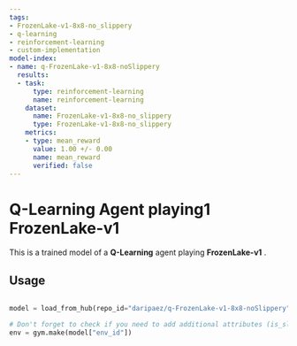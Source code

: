 ```yaml
---
tags:
- FrozenLake-v1-8x8-no_slippery
- q-learning
- reinforcement-learning
- custom-implementation
model-index:
- name: q-FrozenLake-v1-8x8-noSlippery
  results:
  - task:
      type: reinforcement-learning
      name: reinforcement-learning
    dataset:
      name: FrozenLake-v1-8x8-no_slippery
      type: FrozenLake-v1-8x8-no_slippery
    metrics:
    - type: mean_reward
      value: 1.00 +/- 0.00
      name: mean_reward
      verified: false
---
```


  # **Q-Learning** Agent playing1 **FrozenLake-v1**
  This is a trained model of a **Q-Learning** agent playing **FrozenLake-v1** .

  ## Usage

  ```python
  
  model = load_from_hub(repo_id="daripaez/q-FrozenLake-v1-8x8-noSlippery", filename="q-learning.pkl")

  # Don't forget to check if you need to add additional attributes (is_slippery=False etc)
  env = gym.make(model["env_id"])
  ```
  